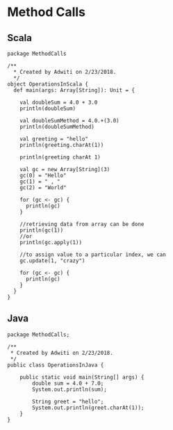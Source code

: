 # Method Calls

## Scala

    package MethodCalls
    
    /**
      * Created by Adwiti on 2/23/2018.
      */
    object OperationsInScala {
      def main(args: Array[String]): Unit = {
    
        val doubleSum = 4.0 + 3.0
        println(doubleSum)
    
        val doubleSumMethod = 4.0.+(3.0)
        println(doubleSumMethod)
    
        val greeting = "hello"
        println(greeting.charAt(1))
    
        println(greeting charAt 1)
    
        val gc = new Array[String](3)
        gc(0) = "Hello"
        gc(1) = " , "
        gc(2) = "World"
    
        for (gc <- gc) {
          println(gc)
        }
    
        //retrieving data from array can be done
        println(gc(1))
        //or
        println(gc.apply(1))
    
        //to assign value to a particular index, we can
        gc.update(1, "crazy")
    
        for (gc <- gc) {
          println(gc)
        }
      }
    }


## Java

    package MethodCalls;
    
    /**
     * Created by Adwiti on 2/23/2018.
     */
    public class OperationsInJava {
    
        public static void main(String[] args) {
            double sum = 4.0 + 7.0;
            System.out.println(sum);
    
            String greet = "hello";
            System.out.println(greet.charAt(1));
        }
    }

